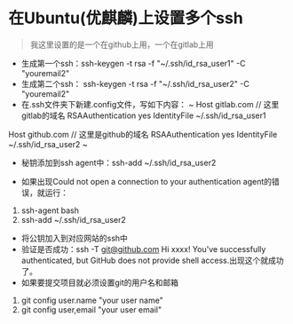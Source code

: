 # 在Ubuntu(优麒麟)上设置多个ssh
 > 我这里设置的是一个在github上用，一个在gitlab上用
 * 生成第一个ssh：ssh-keygen -t rsa -f "~/.ssh/id_rsa_user1" -C "youremail2"
 * 生成第二个ssh： ssh-keygen -t rsa -f "~/.ssh/id_rsa_user2" -C "youremail2"
 * 在.ssh文件夹下新建.config文件，写如下内容：
 ~
  Host gitlab.com  // 这里gitlab的域名
  RSAAuthentication yes
 IdentityFile ~/.ssh/id_rsa_user1

  Host github.com  // 这里是github的域名
  RSAAuthentication yes
  IdentityFile ~/.ssh/id_rsa_user2
 ~
 * 秘钥添加到ssh agent中：ssh-add ~/.ssh/id_rsa_user2
  + 如果出现Could not open a connection to your authentication agent的错误，就运行：
   1. ssh-agent bash
   2. ssh-add ~/.ssh/id_rsa_user2
 * 将公钥加入到对应网站的ssh中
 * 验证是否成功：ssh -T git@github.com
  Hi xxxx! You've successfully authenticated, but GitHub does not provide shell access.出现这个就成功了。
  * 如果要提交项目就必须设置git的用户名和邮箱
   1. git config user.name "your user name"
   2. git config user,email "your user email"
